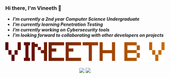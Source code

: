 ### Hi there, I'm Vineeth 👋

<!--
**vineethbv/vineethbv** is a ✨ _special_ ✨ repository because its `README.md` (this file) appears on your GitHub profile.

Here are some ideas to get you started:

- 🔭 I’m currently working on ...
- 🌱 I’m currently learning ...
- 👯 I’m looking to collaborate on ...
- 🤔 I’m looking for help with ...
- 💬 Ask me about ...
- 📫 How to reach me: ...
- 😄 Pronouns: ...
- ⚡ Fun fact: ...
-->

- ***I'm currently a 2nd year Computer Science Undergraduate***
- ***I'm currently learning Penetration Testing***
- ***I’m currently working on Cybersecurity tools***
- ***I'm looking forward to collaborating with other developers on projects***

<p align="center">
  <img src="logo_Personal.png">
  <br><br>
  <img src = "https://github-readme-stats.vercel.app/api?username=vineethbv&count_private=true&theme=algolia&show_icons=true&line_height=20" align = "center">
  <img src = "https://github-readme-stats.vercel.app/api/top-langs/?username=vineethbv&count_private=true&theme=algolia&count=8&lang_count=8&layout=compact" align = "center">
</p>
